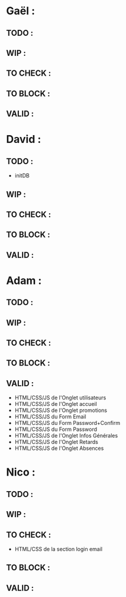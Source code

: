 # Gaël :

## TODO :

## WIP :

## TO CHECK :

## TO BLOCK :

## VALID :

 <!--  -->

# David :

## TODO :
 - initDB

## WIP :

## TO CHECK :

## TO BLOCK :

## VALID :

 <!--  -->

 # Adam :

## TODO :


## WIP :


## TO CHECK :

## TO BLOCK :

## VALID :
 - HTML/CSS/JS de l'Onglet utilisateurs
 - HTML/CSS/JS de l'Onglet accueil
 - HTML/CSS/JS de l'Onglet promotions
 - HTML/CSS/JS du Form Email
 - HTML/CSS/JS du Form Password+Confirm
 - HTML/CSS/JS du Form Password
 - HTML/CSS/JS de l'Onglet Infos Générales
 - HTML/CSS/JS de l'Onglet Retards
 - HTML/CSS/JS de l'Onglet Absences

 <!--  -->

  # Nico :

## TODO :


## WIP :


## TO CHECK :
 - HTML/CSS de la section login email

## TO BLOCK :

## VALID :

 <!--  -->
